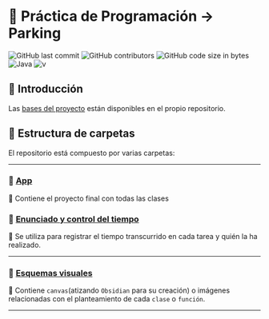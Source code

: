 # 🚗 Práctica de Programación → Parking  
![GitHub last commit](https://img.shields.io/github/last-commit/nicgrefer/Pracica2-Parking) ![GitHub contributors](https://img.shields.io/github/contributors/nicgrefer/Pracica2-Parking) ![GitHub code size in bytes](https://img.shields.io/github/languages/code-size/nicgrefer/Pracica2-Parking) 
<br>![Java](https://img.shields.io/badge/java-%23ED8B00.svg?style=flat&logo=openjdk&logoColor=white)  ![v](https://img.shields.io/badge/version-v1.5.1-red)


## 📌 Introducción  

Las [bases del proyecto](https://github.com/nicgrefer/Pracica2-Parking/blob/main/Enunciado%20y%20contro%20del%20tiempo/Practica2-Parking.pdf) están disponibles en el propio repositorio.  

## 📂 Estructura de carpetas  

El repositorio está compuesto por varias carpetas:  

---

### 📁 [App ](https://github.com/C0n1j/Pracica2-Parking/tree/main/App)  

📌 Contiene el proyecto final con todas las clases


### 📁 [Enunciado y control del tiempo](https://github.com/nicgrefer/Pracica2-Parking/tree/main/Enunciado%20y%20contro%20del%20tiempo)  

📌 Se utiliza para registrar el tiempo transcurrido en cada tarea y quién la ha realizado.  

---

### 📁 [Esquemas visuales](https://github.com/C0n1j/Pracica2-Parking/tree/main/Esquemas_visuales)  

📌 Contiene `canvas`(atizando `Obsidian` para su creación) o imágenes relacionadas con el planteamiento de cada `clase` o `función`.  

---
